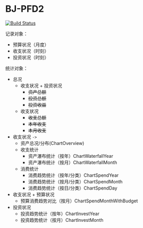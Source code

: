 # BJ-PFD2

[![Build Status](https://drone.frytea.local/api/badges/songtianlun/bj-pfd2/status.svg?ref=refs/heads/main)](https://drone.frytea.local/songtianlun/bj-pfd2)

记录对象：

- 预算状况（月度）
- 收支状况（时刻）
- 投资状况（时刻）

统计对象：

- 总况
  - 收支状况 + 投资状况
    - ~~资产总额~~
    - ~~投资总额~~
    - ~~投资收益~~
  - 收支状况
    - ~~收支总额~~
    - ~~本年收支~~
    - ~~本月收支~~
- 收支状况 `->` 
  - 资产总况/分布(ChartOverview)
  - 收支统计
    - 资产瀑布统计（按年）ChartWaterfallYear
    - 资产瀑布统计（按月）ChartWaterfallMonth
  - 消费统计
    - 消费趋势统计（按年/分类）ChartSpendYear
    - 消费趋势统计（按月/分类）ChartSpendMonth
    - 消费趋势统计（按日/分类）ChartSpendDay
- 收支状况 + 预算状况
  - 预算消费趋势对比（按月）ChartSpendMonthWithBudget
- 投资状况
  - 投资趋势统计（按年）ChartInvestYear
  - 投资趋势统计（按月）ChartInvestMonth
